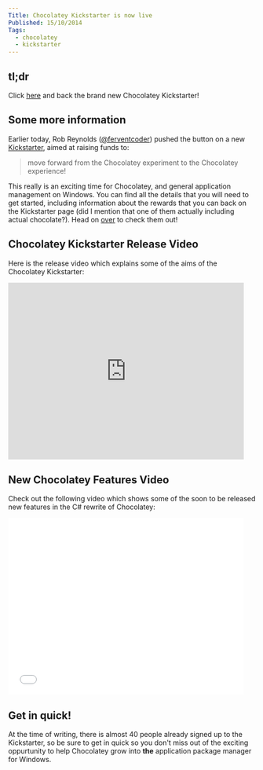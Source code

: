 ```yaml
---
Title: Chocolatey Kickstarter is now live
Published: 15/10/2014
Tags: 
  - chocolatey
  - kickstarter
---
```


## tl;dr
Click [here](https://www.kickstarter.com/projects/ferventcoder/chocolatey-the-alternative-windows-store-like-yum) and back the brand new Chocolatey Kickstarter!

## Some more information
Earlier today, Rob Reynolds ([@ferventcoder](https://twitter.com/ferventcoder)) pushed the button on a new [Kickstarter](https://www.kickstarter.com/projects/ferventcoder/chocolatey-the-alternative-windows-store-like-yum), aimed at raising funds to:

> move forward from the Chocolatey experiment to the Chocolatey experience!

This really is an exciting time for Chocolatey, and general application management on Windows.  You can find all the details that you will need to get started, including information about the rewards that you can back on the Kickstarter page (did I mention that one of them actually including actual chocolate?).  Head on [over](https://www.kickstarter.com/projects/ferventcoder/chocolatey-the-alternative-windows-store-like-yum) to check them out!

## Chocolatey Kickstarter Release Video
Here is the release video which explains some of the aims of the Chocolatey Kickstarter:

<div class="video-container">
    <iframe width="480" height="360" src="https://www.kickstarter.com/projects/ferventcoder/chocolatey-the-alternative-windows-store-like-yum/widget/video.html" frameborder="0" scrolling="no"> </iframe>
</div>

## New Chocolatey Features Video
Check out the following video which shows some of the soon to be released new features in the C# rewrite of Chocolatey:

<div class="video-container">
    <iframe width="480" height="360" src="//www.youtube.com/embed/sm_U53sxt2c" frameborder="0" allowfullscreen></iframe>
</div>

## Get in quick!
At the time of writing, there is almost 40 people already signed up to the Kickstarter, so be sure to get in quick so you don't miss out of the exciting oppurtunity to help Chocolatey grow into **the** application package manager for Windows.
